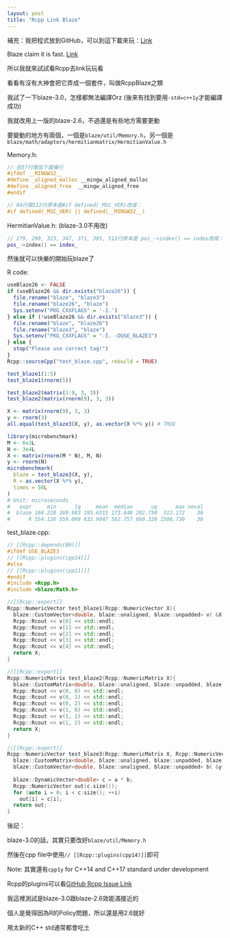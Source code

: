 ```yaml
---
layout: post
title: "Rcpp Link Blaze"
---
```


補充：我把程式放到GitHub，可以到這下載來玩：[Link](https://github.com/ChingChuan-Chen/rcpp_link_blaze)

Blaze claim it is fast. [Link](https://bitbucket.org/blaze-lib/blaze/wiki/Benchmarks)

所以我就來試試看Rcpp去link玩玩看

看看有沒有大神會把它弄成一個套件，叫做RcppBlaze之類

我試了一下blaze-3.0，怎樣都無法編譯Orz (後來有找到要用`-std=c++1y`才能編譯成功)

我就改用上一版的blaze-2.6，不過還是有些地方需要更動

要變動的地方有兩個，一個是`blaze/util/Memory.h`，另一個是`blaze/math/adaptors/hermitianmatrix/HermitianValue.h`

Memory.h:

``` c++
// 在57行增加下面幾行
#ifdef __MINGW32__ 
#define _aligned_malloc __mingw_aligned_malloc 
#define _aligned_free  __mingw_aligned_free 
#endif

// 84行跟112行原本是#if defined(_MSC_VER)改成：
#if defined(_MSC_VER) || defined(__MINGW32__)
```

HermitianValue.h: (blaze-3.0不用改)

``` c++
// 279, 299, 323, 347, 371, 395, 513行原本是 pos_->index() == index改成：
pos_->index() == index_
```

然後就可以快樂的開始玩blaze了

R code:

``` R
useBlaze26 <- FALSE
if (useBlaze26 && dir.exists("blaze26")) {
  file.rename("blaze", "blaze3")
  file.rename("blaze26", "blaze")
  Sys.setenv("PKG_CXXFLAGS" = '-I.')
} else if (!useBlaze26 && dir.exists("blaze3")) {
  file.rename("blaze", "blaze26")
  file.rename("blaze3", "blaze")
  Sys.setenv("PKG_CXXFLAGS" = "-I. -DUSE_BLAZE3")
} else {
  stop("Please use correct tag!")
}
Rcpp::sourceCpp("test_blaze.cpp", rebuild = TRUE)

test_blaze1(1:5)
test_blaze1(rnorm(5))

test_blaze2(matrix(1:9, 3, 3))
test_blaze2(matrix(rnorm(9), 3, 3))

X <- matrix(rnorm(9), 3, 3)
y <- rnorm(3)
all.equal(test_blaze3(X, y), as.vector(X %*% y)) # TRUE

library(microbenchmark)
M <- 6e3L
N <- 3e4L
X <- matrix(rnorm(M * N), M, N)
y <- rnorm(N)
microbenchmark(
  blaze = test_blaze3(X, y),
  R = as.vector(X %*% y),
  times = 50L
)
# Unit: microseconds
#   expr     min      lq     mean  median      uq      max neval
#  blaze 168.228 169.983 195.6315 173.640 202.750  312.172    30
#      R 554.126 559.099 632.9047 562.757 660.328 1506.730    30
```

test_blaze.cpp:

``` c++
// [[Rcpp::depends(BH)]]
#ifdef USE_BLAZE3
// [[Rcpp::plugins(cpp14)]]
#else
// [[Rcpp::plugins(cpp11)]]
#endif
#include <Rcpp.h>
#include <blaze/Math.h>

//[[Rcpp::export]]
Rcpp::NumericVector test_blaze1(Rcpp::NumericVector X){
  blaze::CustomVector<double, blaze::unaligned, blaze::unpadded> v( &X[0], X.size() );
  Rcpp::Rcout << v[0] << std::endl;
  Rcpp::Rcout << v[1] << std::endl;
  Rcpp::Rcout << v[2] << std::endl;
  Rcpp::Rcout << v[3] << std::endl;
  Rcpp::Rcout << v[4] << std::endl;
  return X;
}

//[[Rcpp::export]]
Rcpp::NumericMatrix test_blaze2(Rcpp::NumericMatrix X){
  blaze::CustomMatrix<double, blaze::unaligned, blaze::unpadded, blaze::columnMajor> v( &X[0], X.nrow(), X.ncol() );
  Rcpp::Rcout << v(0, 0) << std::endl;
  Rcpp::Rcout << v(0, 1) << std::endl;
  Rcpp::Rcout << v(0, 2) << std::endl;
  Rcpp::Rcout << v(1, 0) << std::endl;
  Rcpp::Rcout << v(1, 1) << std::endl;
  Rcpp::Rcout << v(1, 2) << std::endl;
  return X;
}

//[[Rcpp::export]]
Rcpp::NumericVector test_blaze3(Rcpp::NumericMatrix X, Rcpp::NumericVector y){
  blaze::CustomMatrix<double, blaze::unaligned, blaze::unpadded, blaze::columnMajor> a( &X[0], X.nrow(), X.ncol() );
  blaze::CustomVector<double, blaze::unaligned, blaze::unpadded> b( &y[0], y.size() );
  
  blaze::DynamicVector<double> c = a * b;
  Rcpp::NumericVector out(c.size());
  for (auto i = 0; i < c.size(); ++i) 
    out[i] = c[i];
  return out;
}
```

後記：

blaze-3.0的話，其實只要改好`blaze/util/Memory.h`

然後在cpp file中使用`// [[Rcpp::plugins(cpp14)]]`即可 

Note: 其實還有`cpp1y` for C++14 and C++17 standard under development

Rcpp的plugins可以看[GitHub Rcpp Issue Link](https://github.com/RcppCore/Rcpp/issues/524)

我這裡測試是blaze-3.0跟blaze-2.6效能滿接近的

個人是覺得因為R的Policy問題，所以還是用2.6就好

用太新的C++ std通常都會吃土
